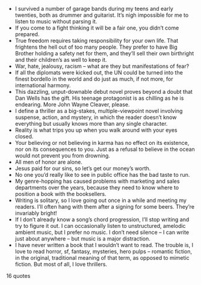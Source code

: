  - I survived a number of garage bands during my teens and early twenties, both as drummer and guitarist. It’s nigh impossible for me to listen to music without parsing it.
 - If you come to a fight thinking it will be a fair one, you didn’t come prepared.
 - True freedom requires taking responsibility for your own life. That frightens the hell out of too many people. They prefer to have Big Brother holding a safety net for them, and they’ll sell their own birthright and their children’s as well to keep it.
 - War, hate, jealousy, racism – what are they but manifestations of fear?
 - If all the diplomats were kicked out, the UN could be turned into the finest bordello in the world and do just as much, if not more, for international harmony.
 - This dazzling, unput-downable debut novel proves beyond a doubt that Dan Wells has the gift. His teenage protagonist is as chilling as he is endearing. More John Wayne Cleaver, please.
 - I define a thriller as a big-stakes, multiple-viewpoint novel involving suspense, action, and mystery, in which the reader doesn’t know everything but usually knows more than any single character.
 - Reality is what trips you up when you walk around with your eyes closed.
 - Your believing or not believing in karma has no effect on its existence, nor on its consequences to you. Just as a refusal to believe in the ocean would not prevent you from drowning.
 - All men of honor are alone.
 - Jesus paid for our sins, so let’s get our money’s worth.
 - No one you’d really like to see in public office has the bad taste to run.
 - My genre-hopping has caused problems with marketing and sales departments over the years, because they need to know where to position a book with the booksellers.
 - Writing is solitary, so I love going out once in a while and meeting my readers. I’ll often hang with them after a signing for some beers. They’re invariably bright!
 - If I don’t already know a song’s chord progression, I’ll stop writing and try to figure it out. I can occasionally listen to unstructured, amelodic ambient music, but I prefer no music. I don’t need silence – I can write just about anywhere – but music is a major distraction.
 - I have never written a book that I wouldn’t want to read. The trouble is, I love to read horror, sf, fantasy, mysteries, hero pulps – romantic fiction, in the original, traditional meaning of that term, as opposed to mimetic fiction. But most of all, I love thrillers.

16 quotes